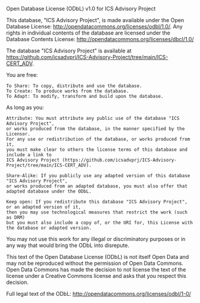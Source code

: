 Open Database License (ODbL) v1.0 for ICS Advisory Project

This database, "ICS Advisory Project", is made available under the Open Database License:
http://opendatacommons.org/licenses/odbl/1.0/. Any rights in individual
contents of the database are licensed under the Database Contents License:
http://opendatacommons.org/licenses/dbcl/1.0/

The database "ICS Advisory Project" is available at https://github.com/icsadvprj/ICS-Advisory-Project/tree/main/ICS-CERT_ADV.

You are free:

    To Share: To copy, distribute and use the database.
    To Create: To produce works from the database.
    To Adapt: To modify, transform and build upon the database.

As long as you:

    Attribute: You must attribute any public use of the database "ICS Advisory Project",
    or works produced from the database, in the manner specified by the Licensor.
    For any use or redistribution of the database, or works produced from it,
    you must make clear to others the license terms of this database and include a link to 
    ICS Advisory Project (https://github.com/icsadvprj/ICS-Advisory-Project/tree/main/ICS-CERT_ADV).

    Share-Alike: If you publicly use any adapted version of this database "ICS Advisory Project",
    or works produced from an adapted database, you must also offer that
    adapted database under the ODbL.

    Keep open: If you redistribute this database "ICS Advisory Project", or an adapted version of it,
    then you may use technological measures that restrict the work (such as DRM)
    but you must also include a copy of, or the URI for, this License with
    the database or adapted version.

You may not use this work for any illegal or discriminatory purposes or in any
way that would bring the ODbL into disrepute.

This text of the Open Database License (ODbL) is not itself Open Data and may
not be reproduced without the permission of Open Data Commons. Open Data
Commons has made the decision to not license the text of the license under a
Creative Commons license and asks that you respect this decision.

Full legal text of the ODbL: http://opendatacommons.org/licenses/odbl/1-0/

